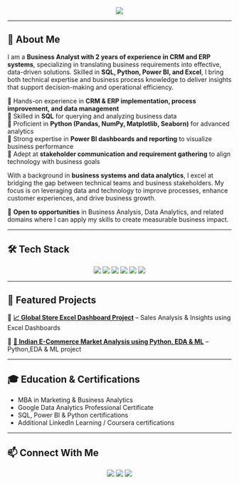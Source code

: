 <p align="center">
  <img src="https://readme-typing-svg.herokuapp.com?size=24&color=3776AB&center=true&vCenter=true&width=600&lines=👋+Hi%2C+I'm+Abhijeet+Kanse;Business+Analyst+%7C+Data+Analytics;SQL+•+Python+•+Power+BI+•+Excel;Turning+Data+into+Business+Decisions" />
</p>

---

## 💼 About Me  

I am a **Business Analyst with 2 years of experience in CRM and ERP systems**, specializing in translating business requirements into effective, data-driven solutions. Skilled in **SQL, Python, Power BI, and Excel**, I bring both technical expertise and business process knowledge to deliver insights that support decision-making and operational efficiency.  

🔹 Hands-on experience in **CRM & ERP implementation, process improvement, and data management**  
🔹 Skilled in **SQL** for querying and analyzing business data  
🔹 Proficient in **Python (Pandas, NumPy, Matplotlib, Seaborn)** for advanced analytics  
🔹 Strong expertise in **Power BI dashboards and reporting** to visualize business performance  
🔹 Adept at **stakeholder communication and requirement gathering** to align technology with business goals  

With a background in **business systems and data analytics**, I excel at bridging the gap between technical teams and business stakeholders. My focus is on leveraging data and technology to improve processes, enhance customer experiences, and drive business growth.  

📌 **Open to opportunities** in Business Analysis, Data Analytics, and related domains where I can apply my skills to create measurable business impact.  

---

## 🛠️ Tech Stack  

<p align="center">  
  <img src="https://img.shields.io/badge/SQL-4479A1?style=for-the-badge&logo=MySQL&logoColor=white" />  
  <img src="https://img.shields.io/badge/Python-3776AB?style=for-the-badge&logo=python&logoColor=white" />  
  <img src="https://img.shields.io/badge/Power%20BI-F2C811?style=for-the-badge&logo=Power%20BI&logoColor=black" />  
  <img src="https://img.shields.io/badge/Excel-217346?style=for-the-badge&logo=microsoft-excel&logoColor=white" />  
  <img src="https://img.shields.io/badge/CRM-0052CC?style=for-the-badge&logo=Atlassian&logoColor=white" />  
  <img src="https://img.shields.io/badge/ERP-FF6F00?style=for-the-badge&logo=SAP&logoColor=white" />  
</p>  

---

## 📂 Featured Projects  

🔹 [**📈 Global Store Excel Dashboard Project**](https://github.com/Abhijeet-Kanse/Global-Store-Excel-Dashboard-Project-Sales-Analysis-Insights) – Sales Analysis & Insights using Excel Dashboards  

🔹 [**🚀 Indian E-Commerce Market Analysis using Python, EDA & ML**](https://github.com/Abhijeet-Kanse/Indian-Ecommerce-EDA-ML-Python) – Python,EDA & ML project  

---

## 🎓 Education & Certifications  

- MBA in Marketing & Business Analytics  
- Google Data Analytics Professional Certificate  
- SQL, Power BI & Python certifications  
- Additional LinkedIn Learning / Coursera certifications   

---

## 📫 Connect With Me  

<p align="center">
  <a href="https://www.linkedin.com/in/abhijeet-kanse"><img src="https://img.shields.io/badge/LinkedIn-0A66C2?style=for-the-badge&logo=linkedin&logoColor=white" /></a>
  <a href="mailto:abhijeetkanse33@gmail.com"><img src="https://img.shields.io/badge/Email-D14836?style=for-the-badge&logo=gmail&logoColor=white" /></a>
  <a href="https://github.com/Abhijeet-Kanse"><img src="https://img.shields.io/badge/GitHub-100000?style=for-the-badge&logo=github&logoColor=white" /></a>
</p>
